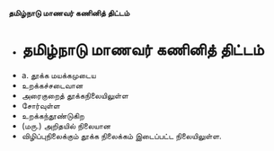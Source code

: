 **தமிழ்நாடு மாணவர் கணினித் திட்டம்**
- # தமிழ்நாடு மாணவர் கணினித் திட்டம்
- a. தூக்க மயக்கமுடைய
- உறக்கச்சடைவான
- அரைகுறைத் தூக்கநிலையிலுள்ள
- சோர்வுள்ள
- உறக்கந்தூண்டுகிற
- (மரு.) அறிதயில் நிலையான
- விழிப்புநிலைக்கும் தூக்க நிலைக்கம் இடைப்பட்ட நிலையிலுள்ள.

